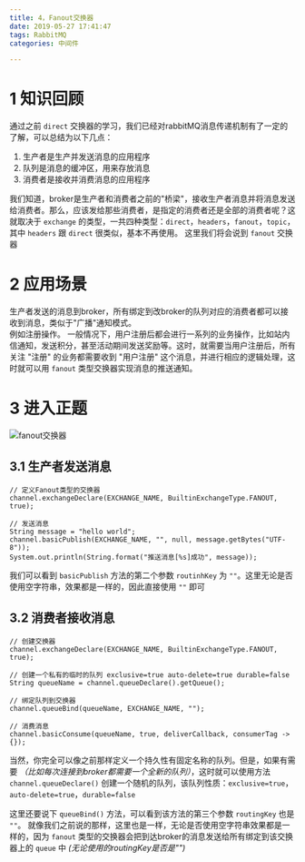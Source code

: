 ```yaml
---
title: 4，Fanout交换器
date: 2019-05-27 17:41:47
tags: RabbitMQ
categories: 中间件

---
```

# 1 知识回顾

通过之前 `direct` 交换器的学习，我们已经对rabbitMQ消息传递机制有了一定的了解，可以总结为以下几点：

1. 生产者是生产并发送消息的应用程序
2. 队列是消息的缓冲区，用来存放消息
3. 消费者是接收并消费消息的应用程序

我们知道，broker是生产者和消费者之前的"桥梁"，接收生产者消息并将消息发送给消费者。那么，应该发给那些消费者，是指定的消费者还是全部的消费者呢？这就取决于 `exchange` 的类型，一共四种类型：`direct`，`headers`，`fanout`，`topic`，其中 `headers` 跟 `direct` 很类似，基本不再使用。 这里我们将会说到 `fanout` 交换器

# 2 应用场景

生产者发送的消息到broker，所有绑定到改broker的队列对应的消费者都可以接收到消息，类似于"广播"通知模式。<br>
例如注册操作。 一般情况下，用户注册后都会进行一系列的业务操作，比如站内信通知，发送积分，甚至活动期间发送奖励等。这时，就需要当用户注册后，所有关注 "注册" 的业务都需要收到 "用户注册" 这个消息，并进行相应的逻辑处理，这时就可以用 `fanout` 类型交换器实现消息的推送通知。

# 3 进入正题

![fanout交换器](/../img/201905/fanout.png)

## 3.1 生产者发送消息

	// 定义Fanout类型的交换器
	channel.exchangeDeclare(EXCHANGE_NAME, BuiltinExchangeType.FANOUT, true);

	// 发送消息
    String message = "hello world";
    channel.basicPublish(EXCHANGE_NAME, "", null, message.getBytes("UTF-8"));
    System.out.println(String.format("推送消息[%s]成功", message));

我们可以看到 `basicPublish` 方法的第二个参数 `routinhKey` 为 `""`。这里无论是否使用空字符串，效果都是一样的，因此直接使用 `""` 即可

## 3.2 消费者接收消息

	// 创建交换器
	channel.exchangeDeclare(EXCHANGE_NAME, BuiltinExchangeType.FANOUT, true);
	
	// 创建一个私有的临时的队列 exclusive=true auto-delete=true durable=false
	String queueName = channel.queueDeclare().getQueue();
	
	// 绑定队列到交换器
	channel.queueBind(queueName, EXCHANGE_NAME, "");

	// 消费消息
    channel.basicConsume(queueName, true, deliverCallback, consumerTag -> {});

当然，你完全可以像之前那样定义一个持久性有固定名称的队列。但是，如果有需要 *（比如每次连接到broker都需要一个全新的队列）*，这时就可以使用方法 `channel.queueDeclare()` 创建一个随机的队列，该队列性质：`exclusive=true`，`auto-delete=true`，`durable=false`<br>

这里还要说下 `queueBind()` 方法，可以看到该方法的第三个参数 `routingKey` 也是 `""`。 就像我们之前说的那样，这里也是一样，无论是否使用空字符串效果都是一样的，因为 `fanout` 类型的交换器会把到达broker的消息发送给所有绑定到该交换器上的 `queue` 中 *(无论使用的routingKey是否是"")*